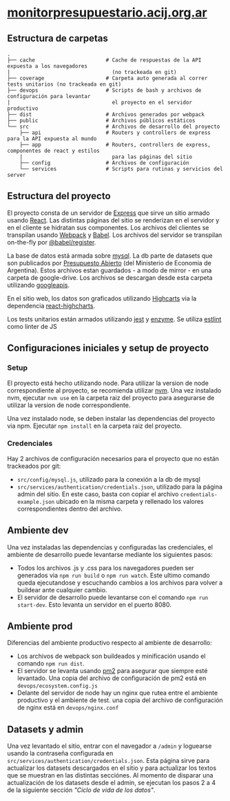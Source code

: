 # [monitorpresupuestario.acij.org.ar](http://monitorpresupuestario.acij.org.ar/)

<!-- TODO: actualizar readme antes de cerrar el rediseño -->

## Estructura de carpetas

```
.
├── cache                       # Cache de respuestas de la API expuesta a los navegadores 
|                                 (no trackeada en git)
├── coverage                    # Carpeta auto generada al correr tests unitarios (no trackeada en git)
├── devops                      # Scripts de bash y archivos de configuración para levantar
|                                 el proyecto en el servidor productivo
├── dist                        # Archivos generados por webpack
├── public                      # Archivos públicos estáticos
└── src                         # Archivos de desarrollo del proyecto
    ├── api                     # Routers y controllers de express para la API expuesta al mundo
    ├── app                     # Routers, controllers de express, componentes de react y estilos 
    |                             para las páginas del sitio
    ├── config                  # Archivos de configuración
    └── services                # Scripts para rutinas y servicios del server
```

## Estructura del proyecto

El proyecto consta de un servidor de [Express](https://expressjs.com/) que sirve un sitio armado usando
[React](https://reactjs.org/). Las distintas páginas del sitio se renderizan en el servidor y en el cliente se
hidratan sus componentes. Los archivos del clientes se transpilan usando [Webpack](https://webpack.js.org/)
y [Babel](https://babeljs.io/). Los archivos del servidor se transpilan on-the-fly por
[@babel/register](https://babeljs.io/docs/en/babel-register).

La base de datos está armada sobre [mysql](https://www.sqlite.org/index.html). La db parte de datasets que son 
publicados por [Presupuesto Abierto](https://www.presupuestoabierto.gob.ar/sici/datos-abiertos#) (del Ministerio 
de Economia de Argentina). Estos archivos estan guardados - a modo de mirror - en una carpeta de google-drive. Los
archivos se descargan desde esta carpeta utilizando [googleapis](https://www.npmjs.com/package/googleapis).

En el sitio web, los datos son graficados utilizando [Highcarts](https://www.highcharts.com/) via la dependencia 
[react-highcharts](https://www.npmjs.com/package/react-highcharts). 

Los tests unitarios están armados utilizando [jest](https://jestjs.io/) y [enzyme](https://enzymejs.github.io/enzyme/).
Se utiliza [estlint](https://eslint.org/) como linter de JS

## Configuraciones iniciales y setup de proyecto

### Setup

El proyecto está hecho utilizando node. Para utilizar la version de node correspondiente
al proyecto, se recomienda utilizar [nvm](https://github.com/nvm-sh/nvm). Una vez instalado
nvm, ejecutar `nvm use` en la carpeta raiz del proyecto para asegurarse de utilizar la
version de node correspondiente. 

Una vez instalado node, se deben instalar las dependencias del proyecto via npm. Ejecutar
`npm install` en la carpeta raiz del proyecto.

### Credenciales

Hay 2 archivos de configuración necesarios para el proyecto que no están trackeados por git:

- `src/config/mysql.js`, utilizado para la conexión a la db de mysql
- `src/services/authentication/credentials.json`, utilizado para la página admin del sitio. En este caso, basta con
copiar el archivo `credentials-example.json` ubicado en la misma carpeta y rellenado los valores correspondientes 
dentro del archivo.

## Ambiente dev

Una vez instaladas las dependencias y configuradas las credenciales, el ambiente de desarrollo puede levantarse
mediante los siguientes pasos:  

- Todos los archivos .js y .css para los navegadores pueden ser generados via `npm run build` o `npm run watch`. Este
ultimo comando queda ejecutandose y escuchando cambios a los archivos para volver a buildear ante cualquier cambio.
- El servidor de desarrollo puede levantarse con el comando `npm run start-dev`. Esto levanta un servidor en el puerto 8080. 

## Ambiente prod

Diferencias del ambiente productivo respecto al ambiente de desarrollo:

- Los archivos de webpack son buildeados y minificación usando el comando `npm run dist`.
- El servidor se levanta usando [pm2](https://pm2.keymetrics.io/) para asegurar que siempre esté levantado. Una copia 
del archivo de configuración de pm2 está en `devops/ecosystem.config.js`
- Delante del servidor de node hay un nginx que rutea entre el ambiente productivo y el ambiente de test. una copia 
del archivo de configuración de nginx está en `devops/nginx.conf`

## Datasets y admin

Una vez levantado el sitio, entrar con el navegador a `/admin` y loguearse usando la contraseña configurada en 
`src/services/authentication/credentials.json`. Esta página sirve para actualizar los datasets descargados en el 
sitio y para actualizar los textos que se muestran en las distintas secciónes. Al momento de disparar una
actualización de los datasets desde el admin, se ejecutan los pasos 2 a 4 de la siguiente sección _"Ciclo de vida de los datos"_. 
